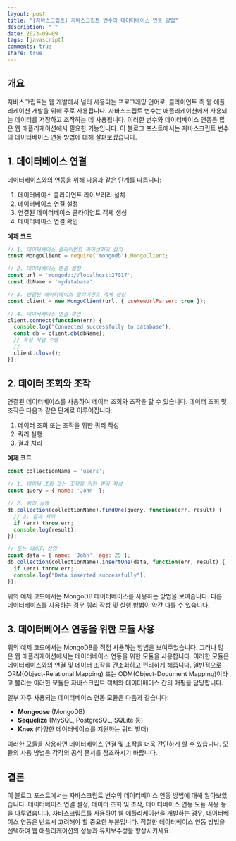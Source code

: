 ```yaml
---
layout: post
title: "[자바스크립트] 자바스크립트 변수의 데이터베이스 연동 방법"
description: " "
date: 2023-09-09
tags: [javascript]
comments: true
share: true
---
```


## 개요

자바스크립트는 웹 개발에서 널리 사용되는 프로그래밍 언어로, 클라이언트 측 웹 애플리케이션 개발을 위해 주로 사용됩니다. 자바스크립트 변수는 애플리케이션에서 사용되는 데이터를 저장하고 조작하는 데 사용됩니다. 이러한 변수와 데이터베이스 연동은 많은 웹 애플리케이션에서 필요한 기능입니다. 이 블로그 포스트에서는 자바스크립트 변수의 데이터베이스 연동 방법에 대해 살펴보겠습니다.

## 1. 데이터베이스 연결

데이터베이스와의 연동을 위해 다음과 같은 단계를 따릅니다:

1. 데이터베이스 클라이언트 라이브러리 설치
2. 데이터베이스 연결 설정
3. 연결된 데이터베이스 클라이언트 객체 생성
4. 데이터베이스 연결 확인

**예제 코드**

```javascript
// 1. 데이터베이스 클라이언트 라이브러리 설치
const MongoClient = require('mongodb').MongoClient;

// 2. 데이터베이스 연결 설정
const url = 'mongodb://localhost:27017';
const dbName = 'mydatabase';

// 3. 연결된 데이터베이스 클라이언트 객체 생성
const client = new MongoClient(url, { useNewUrlParser: true });

// 4. 데이터베이스 연결 확인
client.connect(function(err) {
  console.log("Connected successfully to database");
  const db = client.db(dbName);
  // 특정 작업 수행
  // ...
  client.close();
});
```

## 2. 데이터 조회와 조작

연결된 데이터베이스를 사용하여 데이터 조회와 조작을 할 수 있습니다. 데이터 조회 및 조작은 다음과 같은 단계로 이루어집니다:

1. 데이터 조회 또는 조작을 위한 쿼리 작성
2. 쿼리 실행
3. 결과 처리

**예제 코드**

```javascript
const collectionName = 'users';

// 1. 데이터 조회 또는 조작을 위한 쿼리 작성
const query = { name: 'John' };

// 2. 쿼리 실행
db.collection(collectionName).findOne(query, function(err, result) {
  // 3. 결과 처리
  if (err) throw err;
  console.log(result);
});

// 또는 데이터 삽입
const data = { name: 'John', age: 25 };
db.collection(collectionName).insertOne(data, function(err, result) {
  if (err) throw err;
  console.log("Data inserted successfully");
});
```

위의 예제 코드에서는 MongoDB 데이터베이스를 사용하는 방법을 보여줍니다. 다른 데이터베이스를 사용하는 경우 쿼리 작성 및 실행 방법이 약간 다를 수 있습니다.

## 3. 데이터베이스 연동을 위한 모듈 사용

위의 예제 코드에서는 MongoDB를 직접 사용하는 방법을 보여주었습니다. 그러나 많은 웹 애플리케이션에서는 데이터베이스 연동을 위한 모듈을 사용합니다. 이러한 모듈은 데이터베이스와의 연결 및 데이터 조작을 간소화하고 편리하게 해줍니다. 일반적으로 ORM(Object-Relational Mapping) 또는 ODM(Object-Document Mapping)이라고 불리는 이러한 모듈은 자바스크립트 객체와 데이터베이스 간의 매핑을 담당합니다.

일부 자주 사용되는 데이터베이스 연동 모듈은 다음과 같습니다:

- **Mongoose** (MongoDB)
- **Sequelize** (MySQL, PostgreSQL, SQLite 등)
- **Knex** (다양한 데이터베이스를 지원하는 쿼리 빌더)

이러한 모듈을 사용하면 데이터베이스 연결 및 조작을 더욱 간단하게 할 수 있습니다. 모듈의 사용 방법은 각각의 공식 문서를 참조하시기 바랍니다.

## 결론

이 블로그 포스트에서는 자바스크립트 변수의 데이터베이스 연동 방법에 대해 알아보았습니다. 데이터베이스 연결 설정, 데이터 조회 및 조작, 데이터베이스 연동 모듈 사용 등을 다루었습니다. 자바스크립트를 사용하여 웹 애플리케이션을 개발하는 경우, 데이터베이스 연동은 반드시 고려해야 할 중요한 부분입니다. 적절한 데이터베이스 연동 방법을 선택하여 웹 애플리케이션의 성능과 유지보수성을 향상시키세요.